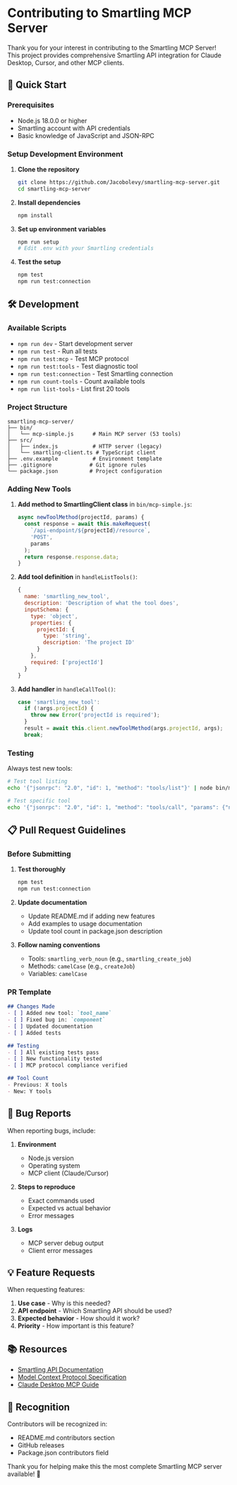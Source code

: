 # Contributing to Smartling MCP Server

Thank you for your interest in contributing to the Smartling MCP Server! This project provides comprehensive Smartling API integration for Claude Desktop, Cursor, and other MCP clients.

## 🚀 Quick Start

### Prerequisites
- Node.js 18.0.0 or higher
- Smartling account with API credentials
- Basic knowledge of JavaScript and JSON-RPC

### Setup Development Environment

1. **Clone the repository**
   ```bash
   git clone https://github.com/Jacobolevy/smartling-mcp-server.git
   cd smartling-mcp-server
   ```

2. **Install dependencies**
   ```bash
   npm install
   ```

3. **Set up environment variables**
   ```bash
   npm run setup
   # Edit .env with your Smartling credentials
   ```

4. **Test the setup**
   ```bash
   npm test
   npm run test:connection
   ```

## 🛠️ Development

### Available Scripts

- `npm run dev` - Start development server
- `npm run test` - Run all tests
- `npm run test:mcp` - Test MCP protocol
- `npm run test:tools` - Test diagnostic tool
- `npm run test:connection` - Test Smartling connection
- `npm run count-tools` - Count available tools
- `npm run list-tools` - List first 20 tools

### Project Structure

```
smartling-mcp-server/
├── bin/
│   └── mcp-simple.js      # Main MCP server (53 tools)
├── src/
│   ├── index.js           # HTTP server (legacy)
│   └── smartling-client.ts # TypeScript client
├── .env.example           # Environment template
├── .gitignore            # Git ignore rules
└── package.json          # Project configuration
```

### Adding New Tools

1. **Add method to SmartlingClient class** in `bin/mcp-simple.js`:
   ```javascript
   async newToolMethod(projectId, params) {
     const response = await this.makeRequest(
       `/api-endpoint/${projectId}/resource`,
       'POST',
       params
     );
     return response.response.data;
   }
   ```

2. **Add tool definition** in `handleListTools()`:
   ```javascript
   {
     name: 'smartling_new_tool',
     description: 'Description of what the tool does',
     inputSchema: {
       type: 'object',
       properties: {
         projectId: {
           type: 'string',
           description: 'The project ID'
         }
       },
       required: ['projectId']
     }
   }
   ```

3. **Add handler** in `handleCallTool()`:
   ```javascript
   case 'smartling_new_tool':
     if (!args.projectId) {
       throw new Error('projectId is required');
     }
     result = await this.client.newToolMethod(args.projectId, args);
     break;
   ```

### Testing

Always test new tools:

```bash
# Test tool listing
echo '{"jsonrpc": "2.0", "id": 1, "method": "tools/list"}' | node bin/mcp-simple.js

# Test specific tool
echo '{"jsonrpc": "2.0", "id": 1, "method": "tools/call", "params": {"name": "your_tool", "arguments": {"projectId": "test"}}}' | node bin/mcp-simple.js
```

## 📋 Pull Request Guidelines

### Before Submitting

1. **Test thoroughly**
   ```bash
   npm test
   npm run test:connection
   ```

2. **Update documentation**
   - Update README.md if adding new features
   - Add examples to usage documentation
   - Update tool count in package.json description

3. **Follow naming conventions**
   - Tools: `smartling_verb_noun` (e.g., `smartling_create_job`)
   - Methods: `camelCase` (e.g., `createJob`)
   - Variables: `camelCase`

### PR Template

```markdown
## Changes Made
- [ ] Added new tool: `tool_name`
- [ ] Fixed bug in: `component`
- [ ] Updated documentation
- [ ] Added tests

## Testing
- [ ] All existing tests pass
- [ ] New functionality tested
- [ ] MCP protocol compliance verified

## Tool Count
- Previous: X tools
- New: Y tools
```

## 🐛 Bug Reports

When reporting bugs, include:

1. **Environment**
   - Node.js version
   - Operating system
   - MCP client (Claude/Cursor)

2. **Steps to reproduce**
   - Exact commands used
   - Expected vs actual behavior
   - Error messages

3. **Logs**
   - MCP server debug output
   - Client error messages

## 💡 Feature Requests

When requesting features:

1. **Use case** - Why is this needed?
2. **API endpoint** - Which Smartling API should be used?
3. **Expected behavior** - How should it work?
4. **Priority** - How important is this feature?

## 📚 Resources

- [Smartling API Documentation](https://developers.smartling.com/)
- [Model Context Protocol Specification](https://modelcontextprotocol.io/)
- [Claude Desktop MCP Guide](https://claude.ai/docs/mcp)

## 🙏 Recognition

Contributors will be recognized in:
- README.md contributors section
- GitHub releases
- Package.json contributors field

Thank you for helping make this the most complete Smartling MCP server available! 🎉 